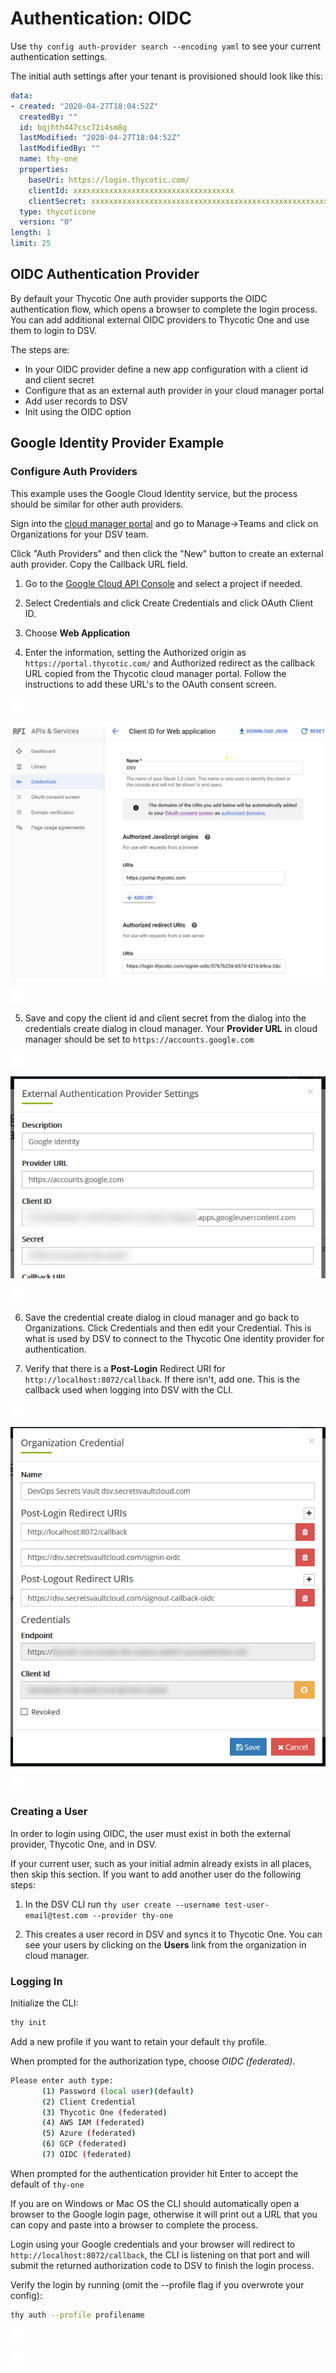 ﻿[title]: # (Authentication: OIDC)
[tags]: # (DevOps Secrets Vault,DSV,)
[priority]: # (5700)

# Authentication: OIDC


Use `thy config auth-provider search --encoding yaml` to see your current authentication settings.

The initial auth settings after your tenant is provisioned should look like this:

```yaml
data:
- created: "2020-04-27T18:04:52Z"
  createdBy: ""
  id: bqjhth447csc72i4sm8g
  lastModified: "2020-04-27T18:04:52Z"
  lastModifiedBy: ""
  name: thy-one
  properties:
    baseUri: https://login.thycotic.com/
    clientId: xxxxxxxxxxxxxxxxxxxxxxxxxxxxxxxxxxxx
    clientSecret: xxxxxxxxxxxxxxxxxxxxxxxxxxxxxxxxxxxxxxxxxxxxxxxxxxxxxxxxxxxxxxxx
  type: thycoticone
  version: "0"
length: 1
limit: 25
```
## OIDC Authentication Provider

By default your Thycotic One auth provider supports the OIDC authentication flow, which opens a browser to complete the login process. You can add additional external OIDC providers to Thycotic One and use them to login to DSV.


The steps are:
* In your OIDC provider define a new app configuration with a client id and client secret
* Configure that as an external auth provider in your cloud manager portal
* Add user records to DSV
* Init using the OIDC option


## Google Identity Provider Example

### Configure Auth Providers

This example uses the Google Cloud Identity service, but the process should be similar for other auth providers.

Sign into the [cloud manager portal](https://portal.thycotic.com) and go to Manage->Teams and click on Organizations for your DSV team.

Click "Auth Providers" and then click the "New" button to create an external auth provider. Copy the Callback URL field. 

1. Go to the [Google Cloud API Console](https://console.cloud.google.com/apis/dashboard) and select a project if needed.

2. Select Credentials and click Create Credentials and click OAuth Client ID.

3. Choose **Web Application**

4. Enter the information, setting the Authorized origin as `https://portal.thycotic.com/` and Authorized redirect as the callback URL copied from the Thycotic cloud manager portal. Follow the instructions to add these URL's to the OAuth consent screen.

![](./images/spacer.png)

![](./images/setupgcpapp.png)

![](./images/spacer.png)

5. Save and copy the client id and client secret from the dialog into the credentials create dialog in cloud manager. Your **Provider URL** in cloud manager should be set to `https://accounts.google.com`

![](./images/spacer.png)

![](./images/setupcmprovider.png)

![](./images/spacer.png)


6. Save the credential create dialog in cloud manager and go back to Organizations. Click Credentials and then edit your Credential. This is what is used by DSV to connect to the Thycotic One identity provider for authentication. 

7. Verify that there is a **Post-Login** Redirect URI for `http://localhost:8072/callback`. If there isn't, add one. This is the callback used when logging into DSV with the CLI.


![](./images/spacer.png)

![](./images/cmcredentials.png)

![](./images/spacer.png)



### Creating a User

In order to login using OIDC, the user must exist in both the external provider, Thycotic One, and in DSV.

If your current user, such as your initial admin already exists in all places, then skip this section. If you want to add another user do the following steps:

1. In the DSV CLI run `thy user create --username test-user-email@test.com --provider thy-one`

2. This creates a user record in DSV and syncs it to Thycotic One. You can see your users by clicking on the **Users** link from the organization in cloud manager.

### Logging In


Initialize the CLI:

```BASH
thy init
```

Add a new profile if you want to retain your default `thy` profile.

When prompted for the authorization type, choose *OIDC (federated)*.

```BASH
Please enter auth type:
       (1) Password (local user)(default)
       (2) Client Credential
       (3) Thycotic One (federated)
       (4) AWS IAM (federated)
       (5) Azure (federated)
       (6) GCP (federated)
       (7) OIDC (federated)
```

When prompted for the authentication provider hit Enter to accept the default of `thy-one`

If you are on Windows or Mac OS the CLI should automatically open a browser to the Google login page, otherwise it will print out a URL that you can copy and paste into a browser to complete the process.

Login using your Google credentials and your browser will redirect to `http://localhost:8072/callback`, the CLI is listening on that port and will submit the returned authorization code to DSV to finish the login process.

Verify the login by running (omit the --profile flag if you overwrote your config): 

```BASH
thy auth --profile profilename
```

![](./images/spacer.png)

![](./images/spacer.png)